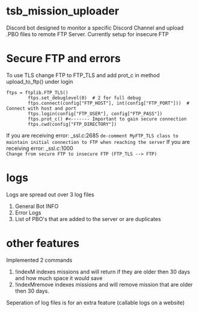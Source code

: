 # tsb_mission_uploader
Discord bot designed to monitor a specific Discord Channel and upload .PBO files to remote FTP Server.
Currently setup for insecure FTP

# Secure FTP and errors
To use TLS change FTP to FTP_TLS and add prot_c in method upload_to_ftp() under login
```
ftps = ftplib.FTP_TLS()
        ftps.set_debuglevel(0)  # 2 for full debug
        ftps.connect(config["FTP_HOST"], int(config["FTP_PORT"]))  # Connect with host and port
        ftps.login(config["FTP_USER"], config["FTP_PASS"]) 
        ftps.prot_c() #<------- Important to gain secure connection
        ftps.cwd(config["FTP_DIRECTORY"])
```
If you are receiving error: _ssl.c:2685 
```de-comment MyFTP_TLS class to maintain initial connection to FTP when reaching the server```
If you are receiving error: _ssl.c:1000  
```Change from secure FTP to insecure FTP (FTP_TLS --> FTP)```

# logs 
Logs are spread out over 3 log files
1. General Bot INFO
2. Error Logs
3. List of PBO's that are added to the server or are duplicates

# other features
Implemented 2 commands
1. !indexM        indexes missions and will return if they are older then 30 days and how much space it would save
2. !indexMremove  indexes missions and will remove mission that are older then 30 days.

Seperation of log files is for an extra feature (callable logs on a website)
